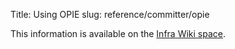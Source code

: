 Title: Using OPIE
slug: reference/committer/opie

This information is available on the <a href="https://cwiki.apache.org/confluence/display/INFRA/OPIE">Infra Wiki space</a>.
